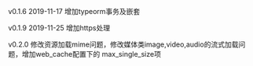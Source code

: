v0.1.6
2019-11-17
增加typeorm事务及嵌套

v0.1.9
2019-11-25
增加https处理

v0.2.0
修改资源加载mime问题，修改媒体类image,video,audio的流式加载问题，增加web_cache配置下的 max_single_size项